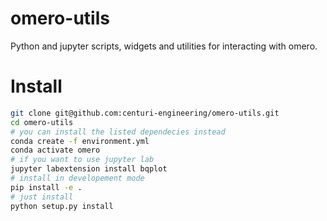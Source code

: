 # omero-utils

Python and jupyter scripts, widgets and utilities for interacting with omero.


# Install

```sh
git clone git@github.com:centuri-engineering/omero-utils.git
cd omero-utils
# you can install the listed dependecies instead
conda create -f environment.yml
conda activate omero
# if you want to use jupyter lab
jupyter labextension install bqplot
# install in developement mode
pip install -e .
# just install
python setup.py install
```
